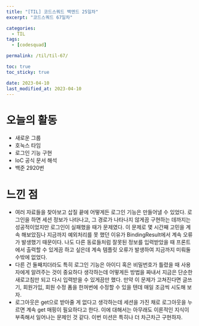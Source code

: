 ```yaml
---
title: "[TIL] 코드스쿼드 백엔드 25일차"
excerpt: "코드스쿼드 67일차"

categories:
  - TIL
tags:
  - [codesquad]

permalink: /til/til-67/

toc: true
toc_sticky: true

date: 2023-04-10
last_modified_at: 2023-04-10
---
```


# 오늘의 활동

- 새로운 그룹
- 호눅스 타임
- 로그인 기능 구현
- IoC 공식 문서 해석
- 백준 2920번

# 느낀 점

- 여러 자료들을 찾아보고 삽질 끝에 어떻게든 로그인 기능은 만들어낼 수 있었다. 로그인을 하면 세션 정보가 나타나고, 그 경로가 나타나지 않게끔 구현하는 데까지는 성공적이었지만 로그인이 실패했을 때가 문제였다. 이 문제로 몇 시간째 고민을 계속 해보았짐나 지금까지 예외처리를 못 했던 이유가 BindingResult에서 계속 오류가 발생했기 때문이다. 나도 다른 동료들처럼 잘못된 정보를 입력받았을 때 프론트에서 출력할 수 있게끔 하고 싶은데 계속 템플릿 오류가 발생하여 지금까지 미뤄둘 수밖에 없었다.
- 다른 건 둘째치더라도 특히 로그인 기능은 아이디 혹은 비밀번호가 틀렸을 때 사용자에게 알려주는 것이 중요하다 생각하는데 어떻게든 방법을 짜내서 지금은 단순한 새로고침만 되고 다시 입력받을 수 있게끔만 했다. 만약 이 문제가 고쳐진다면 글쓰기, 회원가입, 회원 수정 폼을 한꺼번에 수정할 수 있을 텐데 매일 조금씩 시도해 보자.
- 로그아웃은 get으로 받아줄 게 없다고 생각하는데 세션을 가진 채로 로그아웃을 누르면 계속 get 매핑이 필요하다고 한다. 이에 대해서는 아무래도 이론적인 지식이 부족해서 일어나는 문제인 것 같다. 이번 미션은 특히나 더 차근차근 구현하자. 